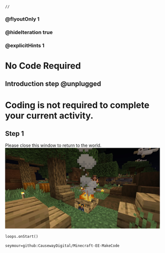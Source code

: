 ```template
//
```

### @flyoutOnly 1
### @hideIteration true
### @explicitHints 1

# No Code Required

## Introduction step @unplugged

# Coding is not required to complete your current activity.

## Step 1

Please close this window to return to the world.
![No coding](https://raw.githubusercontent.com/CausewayDigital/Minecraft-EE-MakeCode/refs/heads/master/tutorials/python-islands/no_coding.jpg)



```ghost
loops.onStart()
```

```package
seymour=github:CausewayDigital/Minecraft-EE-MakeCode
```